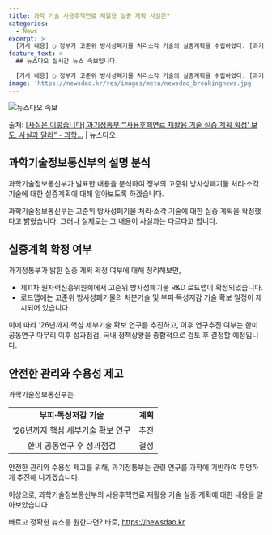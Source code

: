 ```yaml
---
title: 과학 기술 사용후핵연료 재활용 실증 계획 사실은?
categories:
  - News
excerpt: >
  [기사 내용] ○ 정부가 고준위 방사성폐기물 처리소각 기술의 실증계획을 수립하였다. [과기정통부 설명] ○ …
feature_text: >
  ## 뉴스다오 실시간 뉴스 속보입니다.

  [기사 내용] ○ 정부가 고준위 방사성폐기물 처리소각 기술의 실증계획을 수립하였다. [과기정통부 설명] ○ …
image: 'https://newsdao.kr/res/images/meta/newsdao_breakingnews.jpg'
---
```


![뉴스다오 속보](https://newsdao.kr/res/images/meta/newsdao_breakingnews.jpg)

<p>출처: <a href="https://newsdao.kr/3361" rel="dofollow">[사실은 이렇습니다] 과기정통부 “‘사용후핵연료 재활용 기술 실증 계획 확정’ 보도, 사실과 달라” - 과학…</a> | 뉴스다오</p>

<h2 data-ke-size="size26">과학기술정보통신부의 설명 분석</h2>
과학기술정보통신부가 발표한 내용을 분석하여 정부의 고준위 방사성폐기물 처리·소각 기술에 대한 실증계획에 대해 알아보도록 하겠습니다.

<p data-ke-size="size16">과학기술정보통신부는 고준위 방사성폐기물 처리·소각 기술에 대한 실증 계획을 확정했다고 밝혔습니다. 그러나 실제로는 그 내용이 사실과는 다르다고 합니다.</p>

<h2 data-ke-size="size26">실증계획 확정 여부</h2>
과기정통부가 밝힌 실증 계획 확정 여부에 대해 정리해보면, 
<ul>
  <li>제11차 원자력진흥위원회에서 고준위 방사성폐기물 R&D 로드맵이 확정되었습니다.</li>
  <li>로드맵에는 고준위 방사성폐기물의 처분기술 및 부피·독성저감 기술 확보 일정이 제시되어 있습니다.</li>
</ul>

<p data-ke-size="size16">이에 따라 ’26년까지 핵심 세부기술 확보 연구를 추진하고, 이후 연구추진 여부는 한미 공동연구 마무리 이후 성과점검, 국내 정책상황을 종합적으로 검토 후 결정할 예정입니다.</p>

<h2 data-ke-size="size26">안전한 관리와 수용성 제고</h2>
과학기술정보통신부는 
<table>
  <tr>
    <td style="text-align: center; height: 17px;"><b>부피·독성저감 기술</b></td>
    <td style="text-align: center; height: 17px;"><b>계획</b></td>
  </tr>
  <tr>
    <td style="text-align: center; height: 17px;">’26년까지 핵심 세부기술 확보 연구</td>
    <td style="text-align: center; height: 17px;">추진</td>
  </tr>
  <tr>
    <td style="text-align: center; height: 17px;">한미 공동연구 후 성과점검</td>
    <td style="text-align: center; height: 17px;">결정</td>
  </tr>
</table>

<p data-ke-size="size16">안전한 관리와 수용성 제고를 위해, 과기정통부는 관련 연구를 과학에 기반하여 투명하게 추진해 나가겠습니다.</p>

이상으로, 과학기술정보통신부의 사용후핵연료 재활용 기술 실증 계획에 대한 내용을 알아보았습니다. 

빠르고 정확한 뉴스를 원한다면? 바로, <a href="https://newsdao.kr" rel="dofollow">https://newsdao.kr</a>


